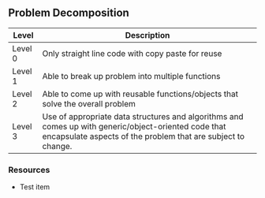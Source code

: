 ## Problem Decomposition
Level | Description
----- | ---- 
Level 0 | Only straight line code with copy paste for reuse
Level 1 | Able to break up problem into multiple functions
Level 2 | Able to come up with reusable functions/objects that solve the overall problem
Level 3 | Use of appropriate data structures and algorithms and comes up with generic/object-oriented code that encapsulate aspects of the problem that are subject to change.

### Resources
* Test item
